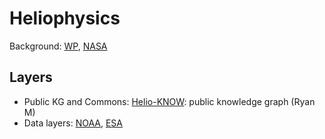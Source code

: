 # Heliophysics

Background: [WP](https://en.wikipedia.org/wiki/Heliophysics), [NASA](https://www.nasa.gov/mission_pages/sunearth/index.html)

## Layers

* Public KG and Commons: [Helio-KNOW](https://github.com/rmcgranaghan/Helio-KNOW/blob/main/README.md): public knowledge graph (Ryan M)
* Data layers: [NOAA](https://www.swpc.noaa.gov/), [ESA](https://swe.ssa.esa.int/gen_arv)
